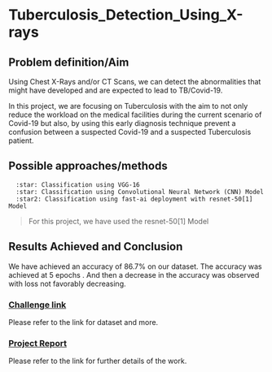 # Tuberculosis_Detection_Using_X-rays

## Problem definition/Aim   

Using Chest X-Rays and/or CT Scans, we can detect the abnormalities that might have developed and are expected to lead to TB/Covid-19.    

In this project, we are focusing on Tuberculosis with the aim to not only reduce the workload on the medical facilities during the current scenario of Covid-19 but also, by using this early diagnosis technique prevent a confusion between a suspected Covid-19 and a suspected Tuberculosis patient.   

## Possible approaches/methods   
      :star: Classification using VGG-16
      :star: Classification using Convolutional Neural Network (CNN) Model
      :star2: Classification using fast-ai deployment with resnet-50[1] Model

> For this project, we have used the resnet-50[1] Model

## Results Achieved and Conclusion   

We have achieved an accuracy of 86.7% on our dataset. The accuracy was achieved at 5 epochs . And then a decrease in the accuracy was observed with loss not favorably decreasing.   

### [Challenge link](https://zindi.africa/competitions/runmila-ai-institute-minohealth-ai-labs-tuberculosis-classification-via-x-rays-challenge )  
Please refer to the link for dataset and more.

### [Project Report](https://docs.google.com/document/d/1KaFlW7a2-cRdQNd5tXIazZUqVugIAXiKetCj3gS74Tg/edit?usp=sharing)
Please refer to the link for further details of the work.
